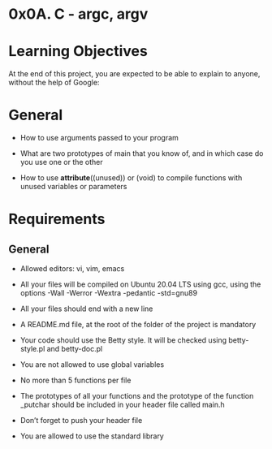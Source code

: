 # 0x0A. C - argc, argv
# Learning Objectives
At the end of this project, you are expected to be able to explain to anyone, without the help of Google:

# General

* How to use arguments passed to your program

* What are two prototypes of main that you know of, and in which case do you use one or the other

* How to use __attribute__((unused)) or (void) to compile functions with unused variables or parameters
# Requirements
## General

* Allowed editors: vi, vim, emacs

* All your files will be compiled on Ubuntu 20.04 LTS using gcc, using the options -Wall -Werror -Wextra -pedantic -std=gnu89

* All your files should end with a new line

* A README.md file, at the root of the folder of the project is mandatory

* Your code should use the Betty style. It will be checked using betty-style.pl and betty-doc.pl

* You are not allowed to use global variables

* No more than 5 functions per file

* The prototypes of all your functions and the prototype of the function _putchar should be included in your header file called main.h

* Don’t forget to push your header file

* You are allowed to use the standard library